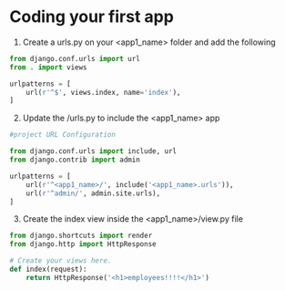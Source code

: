 # Coding your first app

1) Create a urls.py on your <app1_name> folder and add the following

```py
from django.conf.urls import url
from . import views

urlpatterns = [
    url(r'^$', views.index, name='index'),
]
```

2) Update the <project-name>/urls.py to include the <app1_name> app

```python
#project URL Configuration

from django.conf.urls import include, url
from django.contrib import admin

urlpatterns = [
    url(r'^<app1_name>/', include('<app1_name>.urls')),
    url(r'^admin/', admin.site.urls),
]
```

3) Create the index view inside the <app1_name>/view.py file

```python
from django.shortcuts import render
from django.http import HttpResponse

# Create your views here.
def index(request):
    return HttpResponse('<h1>employees!!!!</h1>')
```